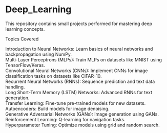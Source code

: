 # Deep_Learning

This repository contains small projects performed for mastering deep learning concepts.

Topics Covered

Introduction to Neural Networks: Learn basics of neural networks and backpropagation using NumPy.  
Multi-Layer Perceptrons (MLPs): Train MLPs on datasets like MNIST using TensorFlow/Keras.  
Convolutional Neural Networks (CNNs): Implement CNNs for image classification tasks on datasets like CIFAR-10.  
Recurrent Neural Networks (RNNs): Sequence prediction and text data handling.  
Long Short-Term Memory (LSTM) Networks: Advanced RNNs for text generation.  
Transfer Learning: Fine-tune pre-trained models for new datasets.  
Autoencoders: Build models for image denoising.  
Generative Adversarial Networks (GANs): Image generation using GANs.  
Reinforcement Learning: Q-learning for navigation tasks.  
Hyperparameter Tuning: Optimize models using grid and random search.  
